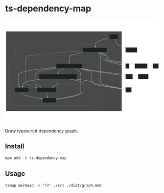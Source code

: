 # ts-dependency-map

![mermaid_graph_image](https://raw.githubusercontent.com/sankaku-deltalab/ts-dependency-map/main/readme-images/graph-example.svg)

Draw typescript dependency graph.

## Install

```bash
npm add -D ts-dependency-map
```

## Usage

```bash
tsmap mermaid -d "TD" ./src ./dist/graph.mmd
```

